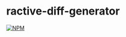 # ractive-diff-generator
[![NPM](https://nodei.co/npm/ractive-diff-generator.png)](https://nodei.co/npm/ractive-diff-generator/)
